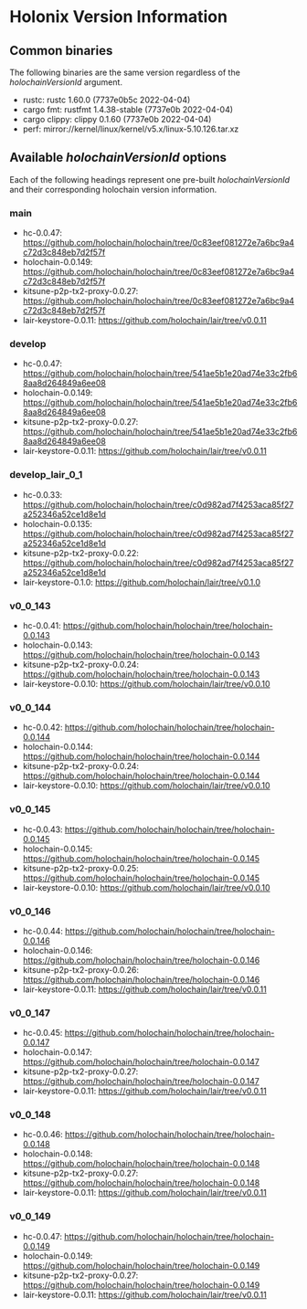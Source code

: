 # Holonix Version Information

## Common binaries
The following binaries are the same version regardless of the _holochainVersionId_ argument.

- rustc: rustc 1.60.0 (7737e0b5c 2022-04-04)
- cargo fmt: rustfmt 1.4.38-stable (7737e0b 2022-04-04)
- cargo clippy: clippy 0.1.60 (7737e0b 2022-04-04)
- perf: mirror://kernel/linux/kernel/v5.x/linux-5.10.126.tar.xz

## Available _holochainVersionId_ options
Each of the following headings represent one pre-built _holochainVersionId_ and their corresponding holochain version information.

### main
- hc-0.0.47: https://github.com/holochain/holochain/tree/0c83eef081272e7a6bc9a4c72d3c848eb7d2f57f
- holochain-0.0.149: https://github.com/holochain/holochain/tree/0c83eef081272e7a6bc9a4c72d3c848eb7d2f57f
- kitsune-p2p-tx2-proxy-0.0.27: https://github.com/holochain/holochain/tree/0c83eef081272e7a6bc9a4c72d3c848eb7d2f57f
- lair-keystore-0.0.11: https://github.com/holochain/lair/tree/v0.0.11

### develop
- hc-0.0.47: https://github.com/holochain/holochain/tree/541ae5b1e20ad74e33c2fb68aa8d264849a6ee08
- holochain-0.0.149: https://github.com/holochain/holochain/tree/541ae5b1e20ad74e33c2fb68aa8d264849a6ee08
- kitsune-p2p-tx2-proxy-0.0.27: https://github.com/holochain/holochain/tree/541ae5b1e20ad74e33c2fb68aa8d264849a6ee08
- lair-keystore-0.0.11: https://github.com/holochain/lair/tree/v0.0.11

### develop_lair_0_1
- hc-0.0.33: https://github.com/holochain/holochain/tree/c0d982ad7f4253aca85f27a252346a52ce1d8e1d
- holochain-0.0.135: https://github.com/holochain/holochain/tree/c0d982ad7f4253aca85f27a252346a52ce1d8e1d
- kitsune-p2p-tx2-proxy-0.0.22: https://github.com/holochain/holochain/tree/c0d982ad7f4253aca85f27a252346a52ce1d8e1d
- lair-keystore-0.1.0: https://github.com/holochain/lair/tree/v0.1.0

### v0_0_143
- hc-0.0.41: https://github.com/holochain/holochain/tree/holochain-0.0.143
- holochain-0.0.143: https://github.com/holochain/holochain/tree/holochain-0.0.143
- kitsune-p2p-tx2-proxy-0.0.24: https://github.com/holochain/holochain/tree/holochain-0.0.143
- lair-keystore-0.0.10: https://github.com/holochain/lair/tree/v0.0.10

### v0_0_144
- hc-0.0.42: https://github.com/holochain/holochain/tree/holochain-0.0.144
- holochain-0.0.144: https://github.com/holochain/holochain/tree/holochain-0.0.144
- kitsune-p2p-tx2-proxy-0.0.24: https://github.com/holochain/holochain/tree/holochain-0.0.144
- lair-keystore-0.0.10: https://github.com/holochain/lair/tree/v0.0.10

### v0_0_145
- hc-0.0.43: https://github.com/holochain/holochain/tree/holochain-0.0.145
- holochain-0.0.145: https://github.com/holochain/holochain/tree/holochain-0.0.145
- kitsune-p2p-tx2-proxy-0.0.25: https://github.com/holochain/holochain/tree/holochain-0.0.145
- lair-keystore-0.0.10: https://github.com/holochain/lair/tree/v0.0.10

### v0_0_146
- hc-0.0.44: https://github.com/holochain/holochain/tree/holochain-0.0.146
- holochain-0.0.146: https://github.com/holochain/holochain/tree/holochain-0.0.146
- kitsune-p2p-tx2-proxy-0.0.26: https://github.com/holochain/holochain/tree/holochain-0.0.146
- lair-keystore-0.0.11: https://github.com/holochain/lair/tree/v0.0.11

### v0_0_147
- hc-0.0.45: https://github.com/holochain/holochain/tree/holochain-0.0.147
- holochain-0.0.147: https://github.com/holochain/holochain/tree/holochain-0.0.147
- kitsune-p2p-tx2-proxy-0.0.27: https://github.com/holochain/holochain/tree/holochain-0.0.147
- lair-keystore-0.0.11: https://github.com/holochain/lair/tree/v0.0.11

### v0_0_148
- hc-0.0.46: https://github.com/holochain/holochain/tree/holochain-0.0.148
- holochain-0.0.148: https://github.com/holochain/holochain/tree/holochain-0.0.148
- kitsune-p2p-tx2-proxy-0.0.27: https://github.com/holochain/holochain/tree/holochain-0.0.148
- lair-keystore-0.0.11: https://github.com/holochain/lair/tree/v0.0.11

### v0_0_149
- hc-0.0.47: https://github.com/holochain/holochain/tree/holochain-0.0.149
- holochain-0.0.149: https://github.com/holochain/holochain/tree/holochain-0.0.149
- kitsune-p2p-tx2-proxy-0.0.27: https://github.com/holochain/holochain/tree/holochain-0.0.149
- lair-keystore-0.0.11: https://github.com/holochain/lair/tree/v0.0.11
